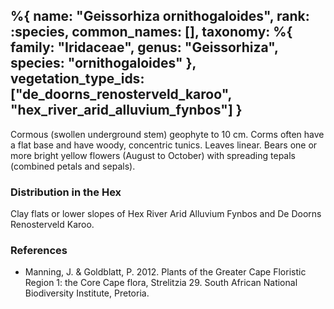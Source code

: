 %{
    name: "Geissorhiza ornithogaloides",
    rank: :species,
    common_names: [],
    taxonomy: %{
        family: "Iridaceae",
        genus: "Geissorhiza",
        species: "ornithogaloides"
    },
    vegetation_type_ids: ["de_doorns_renosterveld_karoo", "hex_river_arid_alluvium_fynbos"]
}
---

Cormous (swollen underground stem) geophyte to 10 cm. Corms often have a flat base and have woody, concentric tunics.
Leaves linear. Bears one or more bright yellow flowers (August to October) with spreading tepals (combined petals and sepals).

<!-- read more -->

### Distribution in the Hex

Clay flats or lower slopes of Hex River Arid Alluvium Fynbos and De Doorns Renosterveld Karoo.

### References

* Manning, J. & Goldblatt, P. 2012. Plants of the Greater Cape Floristic Region 1: the Core Cape flora, Strelitzia 29. South African National Biodiversity Institute, Pretoria.
